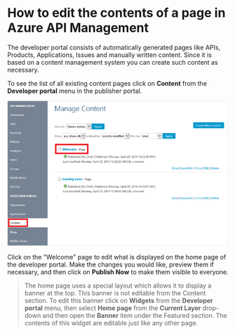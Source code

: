 <properties 
	pageTitle="How to edit the contents of a page in Azure API Management" 
	description="How to edit the contents of a page in Azure API Management." 
	services="api-management" 
	documentationCenter="" 
	authors="steved0x" 
	manager="erikre" 
	editor=""/>

<tags 
	ms.service="api-management" 
	ms.workload="mobile" 
	ms.tgt_pltfrm="na" 
	ms.devlang="na" 
	ms.topic="article" 
	ms.date="05/25/2016" 
	ms.author="sdanie"/>

# How to edit the contents of a page in Azure API Management

The developer portal consists of automatically generated pages like APIs, Products, Applications, Issues and manually written content. Since it is based on a content management system you can create such content as necessary.

To see the list of all existing content pages click on **Content** from the **Developer portal** menu in the publisher portal.

![Manage content][api-management-howto-edit-contents-of-page-manage-content]

Click on the "Welcome" page to edit what is displayed on the home page of the developer portal. Make the changes you would like, preview them if necessary, and then click on **Publish Now** to make them visible to everyone.

> The home page uses a special layout which allows it to display a banner at the top. This banner is not editable from the Content section. To edit this banner click on **Widgets** from the **Developer portal** menu, then select **Home page** from the **Current Layer** drop-down and then open the **Banner** item under the Featured section. The contents of this widget are editable just like any other page.


[Next steps]: #next-steps

[Azure Classic Portal]: https://manage.windowsazure.com/

[api-management-howto-edit-contents-of-page-manage-content]: ./media/api-management-howto-edit-contents-of-page/api-management-customization-manage-content.png
